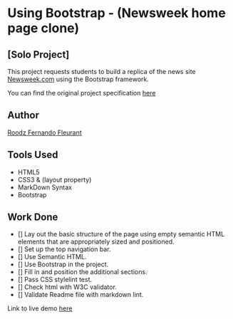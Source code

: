 # Using Bootstrap - (Newsweek home page clone)

## [Solo Project]

This project requests students to build a replica of the news site [Newsweek.com](https://https://www.newsweek.com/) using the Bootstrap framework.

You can find the original project specification [here](https://www.theodinproject.com/courses/html5-and-css3/lessons/using-bootstrap)

## Author

[Roodz Fernando Fleurant](https://www.linkedin.com/in/roodz-fernando-fleurant/)

## Tools Used

- HTML5
- CSS3 & (layout property)
- MarkDown Syntax
- Bootstrap

## Work Done

- [] Lay out the basic structure of the page using empty semantic HTML elements that are appropriately sized and positioned.
- [] Set up the top navigation bar.
- [] Use Semantic HTML.
- [] Use Bootstrap in the project.
- [] Fill in and position the additional sections.
- [] Pass CSS stylelint test.
- [] Check html with W3C validator.
- [] Validate Readme file with markdown lint.


Link to live demo [here](https://roodzfernando.github.io/bootstrap-framework/.)
